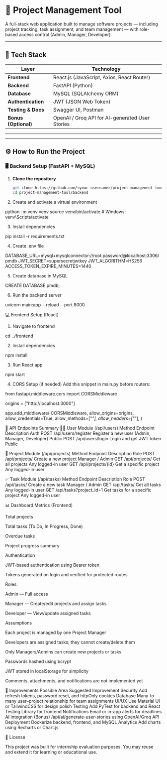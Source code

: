 # 🧩 Project Management Tool

A full-stack web application built to manage software projects — including project tracking, task assignment, and team management — with role-based access control (Admin, Manager, Developer).

---

## 🚀 Tech Stack

| Layer | Technology |
|-------|-------------|
| **Frontend** | React.js (JavaScript, Axios, React Router) |
| **Backend** | FastAPI (Python) |
| **Database** | MySQL (SQLAlchemy ORM) |
| **Authentication** | JWT (JSON Web Token) |
| **Testing & Docs** | Swagger UI, Postman |
| **Bonus (Optional)** | OpenAI / Groq API for AI-generated User Stories |

---


---

## ⚙️ How to Run the Project

### 🖥 Backend Setup (FastAPI + MySQL)

1. **Clone the repository**
   ```bash
   git clone https://github.com/<your-username>/project-management-tool.git
   cd project-management-tool/backend
2. Create and activate a virtual environment

python -m venv venv
source venv/bin/activate        # Windows: venv\Scripts\activate

3. Install dependencies

pip install -r requirements.txt

4. Create .env file

DATABASE_URL=mysql+mysqlconnector://root:password@localhost:3306/pmdb
JWT_SECRET=supersecretjwtkey
JWT_ALGORITHM=HS256
ACCESS_TOKEN_EXPIRE_MINUTES=1440

5. Create database in MySQL

CREATE DATABASE pmdb;

6. Run the backend server

uvicorn main:app --reload --port 8000

💻 Frontend Setup (React)

1. Navigate to frontend

cd ../frontend

2. Install dependencies

npm install

3. Run React app

npm start

4. CORS Setup (if needed)
Add this snippet in main.py before routers:

from fastapi.middleware.cors import CORSMiddleware

origins = ["http://localhost:3000"]

app.add_middleware(
    CORSMiddleware,
    allow_origins=origins,
    allow_credentials=True,
    allow_methods=["*"],
    allow_headers=["*"],
)

🔗 API Endpoints Summary
🧍‍♂️ User Module (/api/users)
Method	Endpoint	Description	Auth
POST	/api/users/register	Register a new user (Admin, Manager, Developer)	Public
POST	/api/users/login	Login and get JWT token	Public

📁 Project Module (/api/projects)
Method	Endpoint	Description	Role
POST	/api/projects/	Create a new project	Manager / Admin
GET	/api/projects/	Get all projects	Any logged-in user
GET	/api/projects/{id}	Get a specific project	Any logged-in user

✅ Task Module (/api/tasks)
Method	Endpoint	Description	Role
POST	/api/tasks/	Create a new task	Manager / Admin
GET	/api/tasks/	Get all tasks	Any logged-in user
GET	/api/tasks?project_id=1	Get tasks for a specific project	Any logged-in user

📊 Dashboard Metrics (Frontend)

Total projects

Total tasks (To Do, In Progress, Done)

Overdue tasks

Project progress summary


Authentication

JWT-based authentication using Bearer token

Tokens generated on login and verified for protected routes

Roles:

Admin — Full access

Manager — Create/edit projects and assign tasks

Developer — View/update assigned tasks

Assumptions

Each project is managed by one Project Manager

Developers are assigned tasks; they cannot create/delete them

Only Managers/Admins can create new projects or tasks

Passwords hashed using bcrypt

JWT stored in localStorage for simplicity

Comments, attachments, and notifications are not implemented yet

🧠 Improvements Possible
Area	Suggested Improvement
Security	Add refresh tokens, password reset, and httpOnly cookies
Database	Many-to-many user–project relationship for team assignments
UI/UX	Use Material UI or TailwindCSS for design polish
Testing	Add PyTest for backend and React Testing Library for frontend
Notifications	Email or in-app alerts for deadlines
AI Integration (Bonus)	/api/ai/generate-user-stories using OpenAI/Groq API
Deployment	Dockerize backend, frontend, and MySQL
Analytics	Add charts using Recharts or Chart.js

🧾 License

This project was built for internship evaluation purposes.
You may reuse and extend it for learning or educational use.

